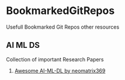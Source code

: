 # BookmarkedGitRepos
Usefull Bookmarked Git Repos other resources

## AI ML DS
Collection of important Research Papers
1. [Awesome AI-ML-DL by neomatrix369](https://github.com/neomatrix369/awesome-ai-ml-dl)